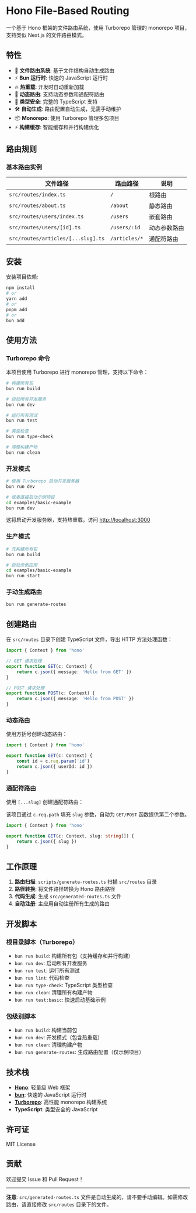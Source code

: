# Hono File-Based Routing

一个基于 Hono 框架的文件路由系统，使用 Turborepo 管理的 monorepo 项目，支持类似 Next.js 的文件路由模式。

## 特性

- 🚀 **文件路由系统**: 基于文件结构自动生成路由
- ⚡ **Bun 运行时**: 快速的 JavaScript 运行时
- 🔥 **热重载**: 开发时自动重新加载
- 📁 **动态路由**: 支持动态参数和通配符路由
- 🎯 **类型安全**: 完整的 TypeScript 支持
- 🛠️ **自动生成**: 路由配置自动生成，无需手动维护
- 📦 **Monorepo**: 使用 Turborepo 管理多包项目
- ⚡ **构建缓存**: 智能缓存和并行构建优化

## 路由规则

### 基本路由实例

| 文件路径                           | 路由路径      | 说明         |
| ---------------------------------- | ------------- | ------------ |
| `src/routes/index.ts`              | `/`           | 根路由       |
| `src/routes/about.ts`              | `/about`      | 静态路由     |
| `src/routes/users/index.ts`        | `/users`      | 嵌套路由     |
| `src/routes/users/[id].ts`         | `/users/:id`  | 动态参数路由 |
| `src/routes/articles/[...slug].ts` | `/articles/*` | 通配符路由   |

## 安装

安装项目依赖:

```bash
npm install
# or
yarn add
# or
pnpm add
# or
bun add
```

## 使用方法

### Turborepo 命令

本项目使用 Turborepo 进行 monorepo 管理，支持以下命令：

```bash
# 构建所有包
bun run build

# 启动所有开发服务
bun run dev

# 运行所有测试
bun run test

# 类型检查
bun run type-check

# 清理构建产物
bun run clean
```

### 开发模式

```bash
# 使用 Turborepo 启动开发服务器
bun run dev

# 或者直接启动示例项目
cd examples/basic-example
bun run dev
```

这将启动开发服务器，支持热重载，访问 <http://localhost:3000>

### 生产模式

```bash
# 先构建所有包
bun run build

# 启动示例应用
cd examples/basic-example
bun run start
```

### 手动生成路由

```bash
bun run generate-routes
```

## 创建路由

在 `src/routes` 目录下创建 TypeScript 文件，导出 HTTP 方法处理函数：

```typescript
import { Context } from 'hono'

// GET 请求处理
export function GET(c: Context) {
	return c.json({ message: 'Hello from GET' })
}

// POST 请求处理
export function POST(c: Context) {
	return c.json({ message: 'Hello from POST' })
}
```

### 动态路由

使用方括号创建动态路由：

```typescript
import { Context } from 'hono'

export function GET(c: Context) {
	const id = c.req.param('id')
	return c.json({ userId: id })
}
```

### 通配符路由

使用 `[...slug]` 创建通配符路由：

该项目通过 `c.req.path` 填充 `slug` 参数，自动为 `GET/POST` 函数提供第二个参数。

```typescript
import { Context } from 'hono'

export function GET(c: Context, slug: string[]) {
	return c.json({ slug })
}
```

## 工作原理

1. **路由扫描**: `scripts/generate-routes.ts` 扫描 `src/routes` 目录
2. **路径转换**: 将文件路径转换为 Hono 路由路径
3. **代码生成**: 生成 `src/generated-routes.ts` 文件
4. **自动注册**: 主应用自动注册所有生成的路由

## 开发脚本

### 根目录脚本（Turborepo）

- `bun run build`: 构建所有包（支持缓存和并行构建）
- `bun run dev`: 启动所有开发服务
- `bun run test`: 运行所有测试
- `bun run lint`: 代码检查
- `bun run type-check`: TypeScript 类型检查
- `bun run clean`: 清理所有构建产物
- `bun run test:basic`: 快速启动基础示例

### 包级别脚本

- `bun run build`: 构建当前包
- `bun run dev`: 开发模式（包含热重载）
- `bun run clean`: 清理构建产物
- `bun run generate-routes`: 生成路由配置（仅示例项目）

## 技术栈

- **[Hono](https://hono.dev/)**: 轻量级 Web 框架
- **[bun](https://bun.sh/)**: 快速的 JavaScript 运行时
- **[Turborepo](https://turbo.build/)**: 高性能 monorepo 构建系统
- **TypeScript**: 类型安全的 JavaScript

## 许可证

MIT License

## 贡献

欢迎提交 Issue 和 Pull Request！

---

**注意**: `src/generated-routes.ts` 文件是自动生成的，请不要手动编辑。如需修改路由，请直接修改 `src/routes` 目录下的文件。
